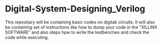 # Digital-System-Designing_Verilog
This repositary will be containing basic codes on digitak circuits. It will also be containing set of instructions like how to dump your code in the "XILLINX SOFTWARE" and also steps hpw to write the testbenches and check the code while executing.

